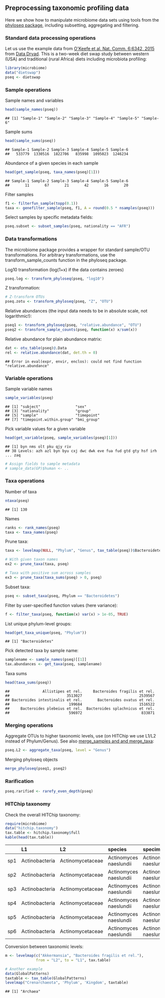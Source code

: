 ## Preprocessing taxonomic profiling data

Here we show how to manipulate microbiome data sets using tools from
the [phyloseq package](http://joey711.github.io/phyloseq/), including
subsetting, aggregating and filtering.


### Standard data processing operations


Let us use the example data from [O'Keefe et al. Nat. Comm. 6:6342, 2015](http://dx.doi.org/10.1038/ncomms7342) from [Data Dryad](http://dx.doi.org/10.5061/dryad.1mn1n). This is a two-week diet swap study between western (USA) and traditional (rural Africa) diets including microbiota profiling:


```r
library(microbiome)
data("dietswap")
pseq <- dietswap
```

### Sample operations

Sample names and variables


```r
head(sample_names(pseq))
```

```
## [1] "Sample-1" "Sample-2" "Sample-3" "Sample-4" "Sample-5" "Sample-6"
```

Sample sums


```r
head(sample_sums(pseq))
```

```
## Sample-1 Sample-2 Sample-3 Sample-4 Sample-5 Sample-6 
##   533779  1330516  1822706   835998  1095023  1246234
```

Abundance of a given species in each sample


```r
head(get_sample(pseq, taxa_names(pseq)[1]))
```

```
## Sample-1 Sample-2 Sample-3 Sample-4 Sample-5 Sample-6 
##       11       67       21       42       16       20
```

Filter samples


```r
f1 <- filterfun_sample(topp(0.1))
taxa <- genefilter_sample(pseq, f1, A = round(0.5 * nsamples(pseq)))
```

Select samples by specific metadata fields:


```r
pseq.subset <- subset_samples(pseq, nationality == "AFR")
```


### Data transformations

The microbiome package provides a wrapper for standard sample/OTU transformations. For arbitrary transformations, use the transform_sample_counts function in the phyloseq package.

Log10 transformation (log(1+x) if the data contains zeroes)


```r
pseq.log <- transform_phyloseq(pseq, "log10")
```

Z transformation:


```r
# Z-transform OTUs
pseq.zotu <- transform_phyloseq(pseq, "Z", "OTU")
```

Relative abundances (the input data needs to be in absolute scale, not logarithmic!):


```r
pseq1 <- transform_phyloseq(pseq, "relative.abundance", "OTU")
pseq2 <- transform_sample_counts(pseq, function(x) x/sum(x))
```

Relative abundance for plain abundance matrix:


```r
dat <- otu_table(pseq)@.Data
rel <- relative.abundance(dat, det.th = 0)
```

```
## Error in eval(expr, envir, enclos): could not find function "relative.abundance"
```



### Variable operations

Sample variable names


```r
sample_variables(pseq)
```

```
## [1] "subject"                "sex"                   
## [3] "nationality"            "group"                 
## [5] "sample"                 "timepoint"             
## [7] "timepoint.within.group" "bmi_group"
```

Pick variable values for a given variable


```r
head(get_variable(pseq, sample_variables(pseq)[1]))
```

```
## [1] byn nms olt pku qjy riv
## 38 Levels: azh azl byn byu cxj dwc dwk eve fua fud gtd gty hsf irh ... zaq
```

```r
# Assign fields to sample metadata
# sample_data(GP)$human <- ..
```

### Taxa operations


Number of taxa


```r
ntaxa(pseq)
```

```
## [1] 130
```


Names


```r
ranks <- rank_names(pseq)
taxa <- taxa_names(pseq)
```


Prune taxa:


```r
taxa <- levelmap(NULL, "Phylum", "Genus", tax_table(pseq))$Bacteroidetes

# With given taxon names
ex2 <- prune_taxa(taxa, pseq)

# Taxa with positive sum across samples
ex3 <- prune_taxa(taxa_sums(pseq) > 0, pseq)
```


Subset taxa:


```r
pseq <- subset_taxa(pseq, Phylum == "Bacteroidetes")
```


Filter by user-specified function values (here variance):


```r
f <- filter_taxa(pseq, function(x) var(x) > 1e-05, TRUE)
```


List unique phylum-level groups: 


```r
head(get_taxa_unique(pseq, "Phylum"))
```

```
## [1] "Bacteroidetes"
```

Pick detected taxa by sample name:


```r
samplename <- sample_names(pseq)[[1]]
tax.abundances <- get_taxa(pseq, samplename)
```


Taxa sums


```r
head(taxa_sums(pseq))
```

```
##               Allistipes et rel.     Bacteroides fragilis et rel. 
##                          3513027                          2539567 
## Bacteroides intestinalis et rel.       Bacteroides ovatus et rel. 
##                           199684                          1516522 
##     Bacteroides plebeius et rel.  Bacteroides splachnicus et rel. 
##                           596972                           833871
```


### Merging operations

Aggregate OTUs to higher taxonomic levels, use (on HITChip we use L1/L2 instead of Phylum/Genus). See also [merge_samples and and merge_taxa](http://joey711.github.io/phyloseq/merge.html):


```r
pseq.L2 <- aggregate_taxa(pseq, level = "Genus")
```

Merging phyloseq objects


```r
merge_phyloseq(pseq1, pseq2)
```


### Rarification


```r
pseq.rarified <- rarefy_even_depth(pseq)
```


### HITChip taxonomy

Check the overall HITChip taxonomy:


```r
require(microbiome)
data("hitchip.taxonomy")
tax.table <- hitchip.taxonomy$full
kable(head(tax.table))
```



|    |L1             |L2               |species                |specimen               |oligoID  |L0             |
|:---|:--------------|:----------------|:----------------------|:----------------------|:--------|:--------------|
|sp1 |Actinobacteria |Actinomycetaceae |Actinomyces naeslundii |Actinomyces naeslundii |HIT 1134 |Actinobacteria |
|sp2 |Actinobacteria |Actinomycetaceae |Actinomyces naeslundii |Actinomyces naeslundii |HIT 1158 |Actinobacteria |
|sp3 |Actinobacteria |Actinomycetaceae |Actinomyces naeslundii |Actinomyces naeslundii |HIT 1194 |Actinobacteria |
|sp4 |Actinobacteria |Actinomycetaceae |Actinomyces naeslundii |Actinomyces naeslundii |HIT 1589 |Actinobacteria |
|sp5 |Actinobacteria |Actinomycetaceae |Actinomyces naeslundii |Actinomyces naeslundii |HIT 1590 |Actinobacteria |
|sp6 |Actinobacteria |Actinomycetaceae |Actinomyces naeslundii |Actinomyces naeslundii |HIT 5644 |Actinobacteria |

Conversion between taxonomic levels:


```r
m <- levelmap(c("Akkermansia", "Bacteroides fragilis et rel."), 
              from = "L2", to = "L1", tax.table)

# Another example
data(GlobalPatterns)
taxtable <- tax_table(GlobalPatterns)
levelmap("Crenarchaeota", 'Phylum', 'Kingdom', taxtable)
```

```
## [1] "Archaea"
```



